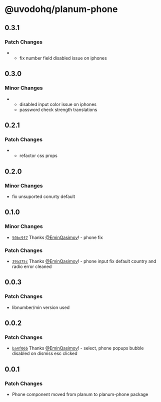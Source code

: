 # @uvodohq/planum-phone

## 0.3.1

### Patch Changes

- - fix number field disabled issue on iphones

## 0.3.0

### Minor Changes

- - disabled input color issue on iphones
  - password check strength translations

## 0.2.1

### Patch Changes

- - refactor css props

## 0.2.0

### Minor Changes

- fix unsuported conurty default

## 0.1.0

### Minor Changes

- [`50bc9f7`](https://github.com/uvodohq/planum/commit/50bc9f70914b65a15d81637a8acf369aefc01f4b) Thanks [@EminQasimov](https://github.com/EminQasimov)! - phone fix

### Patch Changes

- [`39a375c`](https://github.com/uvodohq/planum/commit/39a375c03451537efddd1262ae185da6588c9d8a) Thanks [@EminQasimov](https://github.com/EminQasimov)! - phone input fix default country and radio error cleaned

## 0.0.3

### Patch Changes

- libnumber/min version used

## 0.0.2

### Patch Changes

- [`ba4f06b`](https://github.com/uvodohq/planum/commit/ba4f06be8674063bd3d42135abc87ffc27d7bcca) Thanks [@EminQasimov](https://github.com/EminQasimov)! - select, phone popups bubble disabled on dismiss esc clicked

## 0.0.1

### Patch Changes

- Phone component moved from planum to planum-phone package
